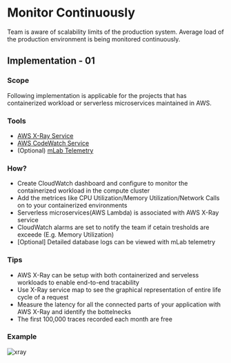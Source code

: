 # Monitor Continuously

Team is aware of scalability limits of the production system. Average load of the production environment is being monitored continuously.

## Implementation - 01

### Scope
Following implementation is applicable for the projects that has containerized workload or serverless microservices maintained in AWS. 

### Tools
- [AWS X-Ray Service](https://aws.amazon.com/xray/) 
- [AWS CodeWatch Service](https://aws.amazon.com/cloudwatch/)
- (Optional) [mLab Telemetry](https://telemetry.mlab.com)

### How?
- Create CloudWatch dashboard and configure to monitor the containerized workload in the compute cluster
- Add the metrices like CPU Utilization/Memory Utilization/Network Calls on to your containerized environments
- Serverless microservices(AWS Lambda) is associated with AWS X-Ray service
- CloudWatch alarms are set to notify the team if cetain tresholds are exceede (E.g. Memory Utilization) 
- [Optional] Detailed database logs can be viewed with mLab telemetry 

### Tips
- AWS X-Ray can be setup with both containerized and serveless workloads to enable end-to-end tracability
- Use X-Ray service map to see the graphical representation of entire life cycle of a request
- Measure the latency for all the connected parts of your application with AWS X-Ray and identify the bottelnecks 
- The first 100,000 traces recorded each month are free

### Example
![xray](https://user-images.githubusercontent.com/2338919/52122232-43e39580-2648-11e9-9ffd-48721947878f.png)
